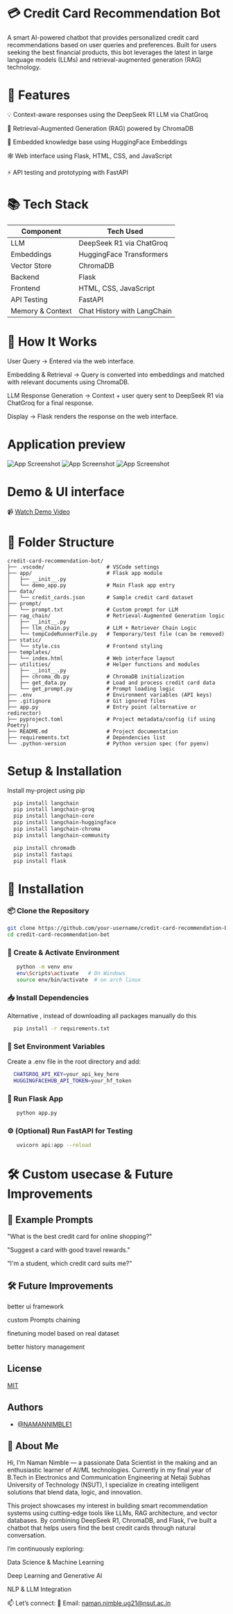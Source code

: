 
# 💳 Credit Card Recommendation Bot

A smart AI-powered chatbot that provides personalized credit card recommendations based on user queries and preferences. Built for users seeking the best financial products, this bot leverages the latest in large language models (LLMs) and retrieval-augmented generation (RAG) technology.

# 🚀 Features

💡 Context-aware responses using the DeepSeek R1 LLM via ChatGroq

🔎 Retrieval-Augmented Generation (RAG) powered by ChromaDB

🧠 Embedded knowledge base using HuggingFace Embeddings

🕸️ Web interface using Flask, HTML, CSS, and JavaScript

⚡ API testing and prototyping with FastAPI


# 📚 Tech Stack


| Component        | Tech Used                   |
| ---------------- | --------------------------- |
| LLM              | DeepSeek R1 via ChatGroq    |
| Embeddings       | HuggingFace Transformers    |
| Vector Store     | ChromaDB                    |
| Backend          | Flask                       |
| Frontend         | HTML, CSS, JavaScript       |
| API Testing      | FastAPI                     |
| Memory & Context | Chat History with LangChain |



# 🧠 How It Works

User Query → Entered via the web interface.

Embedding & Retrieval → Query is converted into embeddings and matched with relevant documents using ChromaDB.

LLM Response Generation → Context + user query sent to DeepSeek R1 via ChatGroq for a final response.

Display → Flask renders the response on the web interface.
# Application preview

![App Screenshot](https://github.com/NAMANNIMBLE1/qa_chatbot/blob/main/pictures/screenshot_19062025_141814.jpg)
![App Screenshot](https://raw.githubusercontent.com/NAMANNIMBLE1/qa_chatbot/main/pictures/screenshot_19062025_141904.jpg)
![App Screenshot](https://raw.githubusercontent.com/NAMANNIMBLE1/qa_chatbot/main/pictures/screenshot_19062025_141945.jpg)
                                                                               


# Demo & UI interface

📹 [Watch Demo Video](https://github.com/NAMANNIMBLE1/qa_chatbot/blob/main/video/demo_video.mp4)




# 📁 Folder Structure

```
credit-card-recommendation-bot/
├── .vscode/                    # VSCode settings
├── app/                        # Flask app module
│   ├── __init__.py
│   └── demo_app.py             # Main Flask app entry
├── data/
│   └── credit_cards.json       # Sample credit card dataset
├── prompt/
│   └── prompt.txt              # Custom prompt for LLM
├── rag_chain/                  # Retrieval-Augmented Generation logic
│   ├── __init__.py
│   ├── llm_chain.py            # LLM + Retriever Chain Logic
│   └── tempCodeRunnerFile.py   # Temporary/test file (can be removed)
├── static/
│   └── style.css               # Frontend styling
├── templates/
│   └── index.html              # Web interface layout
├── utilities/                  # Helper functions and modules
│   ├── __init__.py
│   ├── chroma_db.py            # ChromaDB initialization
│   ├── get_data.py             # Load and process credit card data
│   └── get_prompt.py           # Prompt loading logic
├── .env                        # Environment variables (API keys)
├── .gitignore                  # Git ignored files
├── app.py                      # Entry point (alternative or redirector)
├── pyproject.toml              # Project metadata/config (if using Poetry)
├── README.md                   # Project documentation
├── requirements.txt            # Dependencies list
└── .python-version             # Python version spec (for pyenv)
```

# Setup & Installation

Install my-project using pip 

```bash
  pip install langchain 
  pip install langchain-groq
  pip install langchain-core 
  pip install langchain-huggingface 
  pip install langchain-chroma 
  pip install langchain-community
```
    
```bash
  pip install chromadb 
  pip install fastapi 
  pip install flask 
```

# 🧰 Installation
### 📦 Clone the Repository

```bash
git clone https://github.com/your-username/credit-card-recommendation-bot.git
cd credit-card-recommendation-bot
```

### 🧪 Create & Activate Environment

```bash 
   python -m venv env
   env\Scripts\activate   # On Windows
   source env/bin/activate  # on arch linux   
```

### 📥 Install Dependencies

Alternative , instead of downloading all packages manually do this 

```bash
  pip install -r requirements.txt 
```

### 🔐 Set Environment Variables

Create a .env file in the root directory and add:

```bash
  CHATGROQ_API_KEY=your_api_key_here
  HUGGINGFACEHUB_API_TOKEN=your_hf_token
```

### 🚀 Run Flask App

```bash
   python app.py 
```

### ⚙️ (Optional) Run FastAPI for Testing

```bash 
   uvicorn api:app --reload
```
# 🛠️ Custom usecase & Future Improvements

## 🤖 Example Prompts

"What is the best credit card for online shopping?"

"Suggest a card with good travel rewards."

"I'm a student, which credit card suits me?"

## 🛠️ Future Improvements

better ui framework

custom Prompts chaining 

finetuning model based on real dataset

better history management 
## License

[MIT](https://choosealicense.com/licenses/mit/)


## Authors

- [@NAMANNIMBLE1](https://github.com/NAMANNIMBLE1?tab=repositories)


## 🚀 About Me

Hi, I’m Naman Nimble — a passionate Data Scientist in the making and an enthusiastic learner of AI/ML technologies. Currently in my final year of B.Tech in Electronics and Communication Engineering at Netaji Subhas University of Technology (NSUT), I specialize in creating intelligent solutions that blend data, logic, and innovation.

This project showcases my interest in building smart recommendation systems using cutting-edge tools like LLMs, RAG architecture, and vector databases. By combining DeepSeek R1, ChromaDB, and Flask, I’ve built a chatbot that helps users find the best credit cards through natural conversation.

I’m continuously exploring:

Data Science & Machine Learning

Deep Learning and Generative AI

NLP & LLM Integration


📫 Let’s connect:
📧 Email: naman.nimble.ug21@nsut.ac.in

